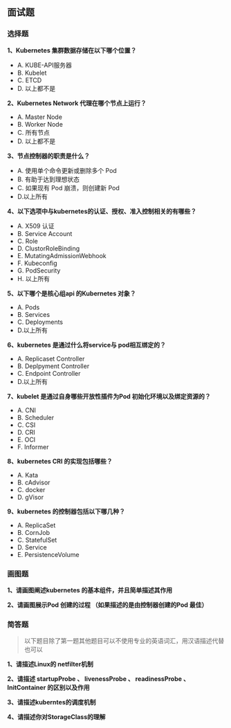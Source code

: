 ## 面试题

### 选择题

**1、Kubernetes 集群数据存储在以下哪个位置？**

- A. KUBE-API服务器 
- B. Kubelet 
- C. ETCD 
- D. 以上都不是

**2、Kubernetes Network 代理在哪个节点上运行？**

- A. Master Node
- B. Worker Node
- C. 所有节点
- D. 以上都不是

**3、节点控制器的职责是什么？**

- A. 使用单个命令更新或删除多个 Pod
- B. 有助于达到理想状态
- C. 如果现有 Pod 崩溃，则创建新 Pod
- D.以上所有

**4、以下选项中与kubernetes的认证、授权、准入控制相关的有哪些？**

- A. X509 认证
- B. Service Account
- C. Role
- D. ClustorRoleBinding
- E. MutatingAdmissionWebhook 
- F. Kubeconfig
- G. PodSecurity
- H. 以上所有

**5、以下哪个是核心组api  的Kubernetes 对象？**

- A. Pods
- B. Services
- C. Deployments
- D.以上所有

**6、kubernetes 是通过什么将service与 pod相互绑定的？**

- A. Replicaset Controller
- B. Deplpyment Controller
- C. Endpoint Controller
- D.以上所有

**7、kubelet 是通过自身哪些开放性插件为Pod 初始化环境以及绑定资源的？**

- A. CNI
- B. Scheduler
- C. CSI
- D. CRI
- E. OCI
- F. Informer

**8、kubernetes CRI 的实现包括哪些？**

- A. Kata
- B. cAdvisor
- C. docker
- D. gVisor

**9、kubernetes 的控制器包括以下哪几种？**

- A. ReplicaSet
- B. CornJob
- C. StatefulSet
- D. Service
- E. PersistenceVolume





### 画图题

**1、请画图阐述kubernetes 的基本组件，并且简单描述其作用**



**2、请画图展示Pod 创建的过程 （如果描述的是由控制器创建的Pod 最佳）**



### 简答题

> 以下题目除了第一题其他题目可以不使用专业的英语词汇，用汉语描述代替也可以

**1、请描述Linux的 netfilter机制**



**2、请描述  startupProbe 、 livenessProbe 、 readinessProbe 、InitContainer 的区别以及作用**



**3、请描述kuberntes的调度机制**



**4、请描述你对StorageClass的理解**



